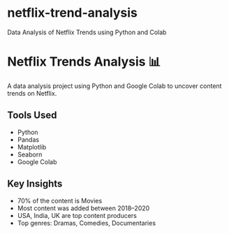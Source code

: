 # netflix-trend-analysis
Data Analysis of Netflix Trends using Python and Colab
# Netflix Trends Analysis 📊

A data analysis project using Python and Google Colab to uncover content trends on Netflix.

## Tools Used
- Python
- Pandas
- Matplotlib
- Seaborn
- Google Colab

## Key Insights
- 70% of the content is Movies
- Most content was added between 2018–2020
- USA, India, UK are top content producers
- Top genres: Dramas, Comedies, Documentaries
